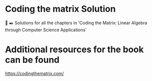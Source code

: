 # Coding the matrix Solution
🧠 ✒️ Solutions for all the chapters in 'Coding the Matrix: Linear Algebra through Computer Science Applications'

# Additional resources for the book can be found
https://codingthematrix.com/
